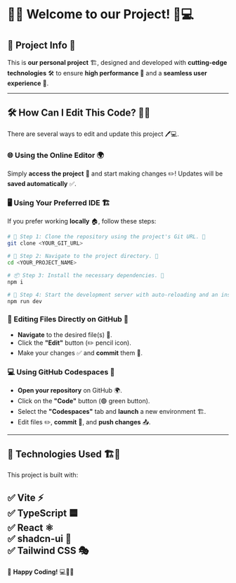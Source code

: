 # 🎯✨ Welcome to our Project! 🎉💻  

## 📌 Project Info 📝  

This is **our personal project** 🏗️, designed and developed with **cutting-edge technologies** 🛠️ to ensure **high performance 🚀** and a **seamless user experience** 🎨.  

---  

## 🛠️ How Can I Edit This Code? 🤔💡  

There are several ways to edit and update this project 🖊️💻.  

### **🌐 Using the Online Editor 🌍**  
Simply **access the project** 🔗 and start making changes ✏️! Updates will be **saved automatically** ✅.  

### **🖥️ Using Your Preferred IDE 🏗️**  
If you prefer working **locally** 🏠, follow these steps:  

```sh
# 🏁 Step 1: Clone the repository using the project's Git URL. 🔗
git clone <YOUR_GIT_URL>

# 📂 Step 2: Navigate to the project directory. 📁
cd <YOUR_PROJECT_NAME>

# 📦 Step 3: Install the necessary dependencies. 📌
npm i

# 🚀 Step 4: Start the development server with auto-reloading and an instant preview. 🎉
npm run dev
```  

### **📝 Editing Files Directly on GitHub 🔧**  
- **Navigate** to the desired file(s) 📁.  
- Click the **"Edit"** button (✏️ pencil icon).  
- Make your changes ✅ and **commit** them 💾.  

### **💻 Using GitHub Codespaces 🚀**  
- **Open your repository** on GitHub 🌍.  
- Click on the **"Code"** button (🟢 green button).  
- Select the **"Codespaces"** tab and **launch** a new environment 🏗️.  
- Edit files ✏️, **commit** 🔄, and **push changes** 📤.  

---  

## 🚀 Technologies Used 🏗️🔬  

This project is built with:  

✅ **Vite** ⚡  
✅ **TypeScript** 🟦  
✅ **React** ⚛️  
✅ **shadcn-ui** 🎨  
✅ **Tailwind CSS** 🎭  
---  
🎉 **Happy Coding!** 💻🚀✨  

